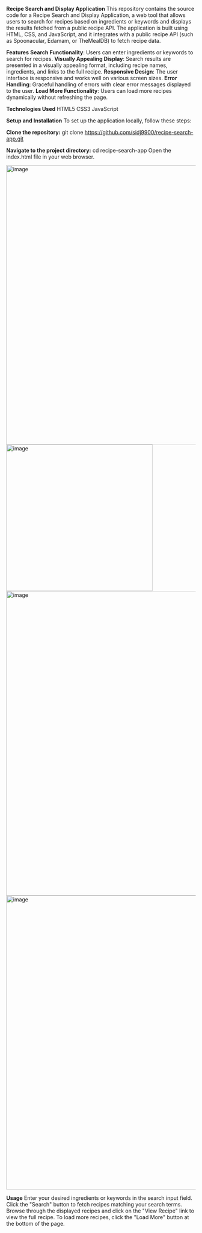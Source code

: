 **Recipe Search and Display Application**
This repository contains the source code for a Recipe Search and Display Application, a web tool that allows users to search for recipes based on ingredients or keywords and displays the results fetched from a public recipe API. The application is built using HTML, CSS, and JavaScript, and it integrates with a public recipe API (such as Spoonacular, Edamam, or TheMealDB) to fetch recipe data.

**Features**
**Search Functionality**: Users can enter ingredients or keywords to search for recipes.
**Visually Appealing Display**: Search results are presented in a visually appealing format, including recipe names, ingredients, and links to the full recipe.
**Responsive Design**: The user interface is responsive and works well on various screen sizes.
**Error Handling**: Graceful handling of errors with clear error messages displayed to the user.
**Load More Functionality**: Users can load more recipes dynamically without refreshing the page.

**Technologies Used**
HTML5
CSS3
JavaScript

**Setup and Installation**
To set up the application locally, follow these steps:

  **Clone the repository:**
  git clone https://github.com/sidj9900/recipe-search-app.git
  
  **Navigate to the project directory:**
  cd recipe-search-app
  Open the index.html file in your web browser.
  
  <img width="741" alt="image" src="https://github.com/sidj9900/recipe-search-app/assets/41987755/27f68468-28ef-43a8-8dfe-c04dd7d70b25">
  <img width="389" alt="image" src="https://github.com/sidj9900/recipe-search-app/assets/41987755/4a37264b-48c2-41f2-bc2a-c55f50561130">
  <img width="808" alt="image" src="https://github.com/sidj9900/recipe-search-app/assets/41987755/436a7413-a73e-4f3c-8eb1-b39ddd426535">
  <img width="780" alt="image" src="https://github.com/sidj9900/recipe-search-app/assets/41987755/0fca9964-a77a-490e-ae06-2b8df4569081">





**Usage**
Enter your desired ingredients or keywords in the search input field.
Click the "Search" button to fetch recipes matching your search terms.
Browse through the displayed recipes and click on the "View Recipe" link to view the full recipe.
To load more recipes, click the "Load More" button at the bottom of the page.
